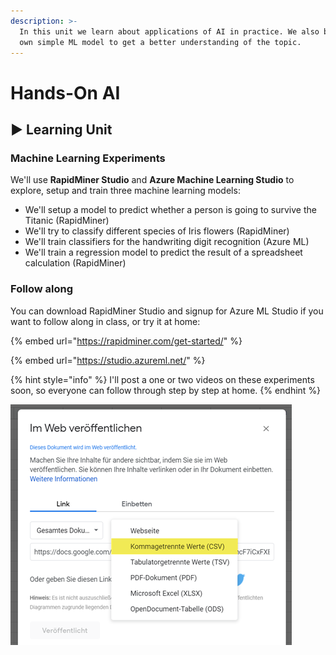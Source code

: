 ```yaml
---
description: >-
  In this unit we learn about applications of AI in practice. We also build our
  own simple ML model to get a better understanding of the topic.
---
```


# Hands-On AI

## ▶ Learning Unit

### Machine Learning Experiments

We'll use **RapidMiner Studio** and **Azure Machine Learning Studio** to explore, setup and train three machine learning models:

* We'll setup a model to predict whether a person is going to survive the Titanic \(RapidMiner\)
* We'll try to classify different species of Iris flowers \(RapidMiner\)
* We'll train classifiers for the handwriting digit recognition \(Azure ML\)
* We'll train a regression model to predict the result of a spreadsheet calculation \(RapidMiner\)

### Follow along

You can download RapidMiner Studio and signup for Azure ML Studio if you want to follow along in class, or try it at home:

{% embed url="https://rapidminer.com/get-started/" %}

{% embed url="https://studio.azureml.net/" %}

{% hint style="info" %}
I'll post a one or two videos on these experiments soon, so everyone can follow through step by step at home.
{% endhint %}

![The Gartner Magic Quadrant for Data Science an ML Platforms for 2019. The tools we use are highlighted.](../../../../.gitbook/assets/image%20%2823%29.png)

